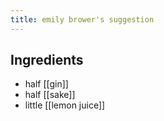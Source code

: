 ```yaml
---
title: emily brower's suggestion
---
```


## Ingredients
- half [[gin]] 
- half [[sake]] 
- little [[lemon juice]]
